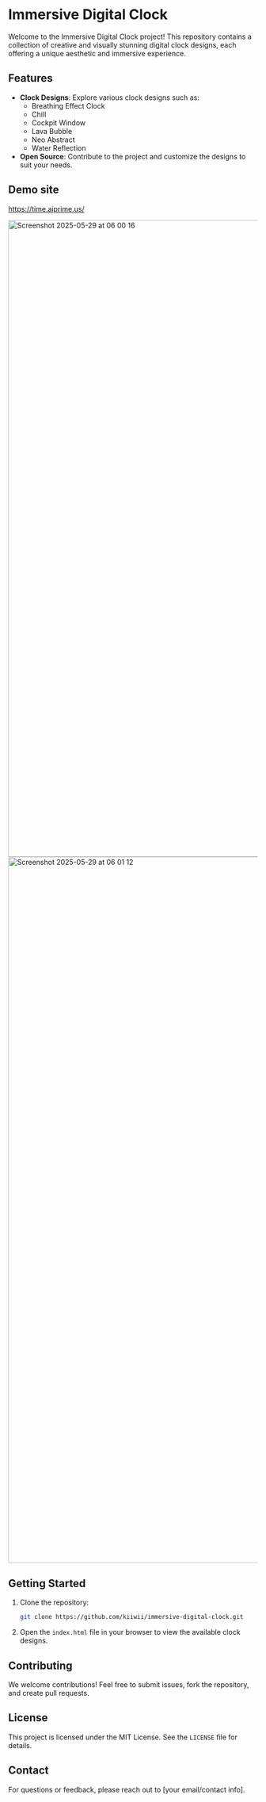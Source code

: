 # Immersive Digital Clock

Welcome to the Immersive Digital Clock project! This repository contains a collection of creative and visually stunning digital clock designs, each offering a unique aesthetic and immersive experience.

## Features
- **Clock Designs**: Explore various clock designs such as:
  - Breathing Effect Clock
  - Chill
  - Cockpit Window
  - Lava Bubble
  - Neo Abstract
  - Water Reflection
- **Open Source**: Contribute to the project and customize the designs to suit your needs.

## Demo site
https://time.aiprime.us/

<img width="1285" alt="Screenshot 2025-05-29 at 06 00 16" src="https://github.com/user-attachments/assets/e8f12c4e-daa4-46af-8f02-1c9b629cdf21" />

<img width="1425" alt="Screenshot 2025-05-29 at 06 01 12" src="https://github.com/user-attachments/assets/ed7ba44e-c197-4a25-82d9-73e2aee6c873" />


## Getting Started
1. Clone the repository:
   ```bash
   git clone https://github.com/kiiwii/immersive-digital-clock.git
   ```
2. Open the `index.html` file in your browser to view the available clock designs.

## Contributing
We welcome contributions! Feel free to submit issues, fork the repository, and create pull requests.

## License
This project is licensed under the MIT License. See the `LICENSE` file for details.

## Contact
For questions or feedback, please reach out to [your email/contact info].
